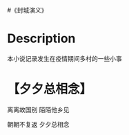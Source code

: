 #《封城演义》


Description
================
本小说记录发生在疫情期间多村的一些小事


【夕夕总相念】
============

离离故国别 陌陌他乡见

朝朝不复返 夕夕总相念

